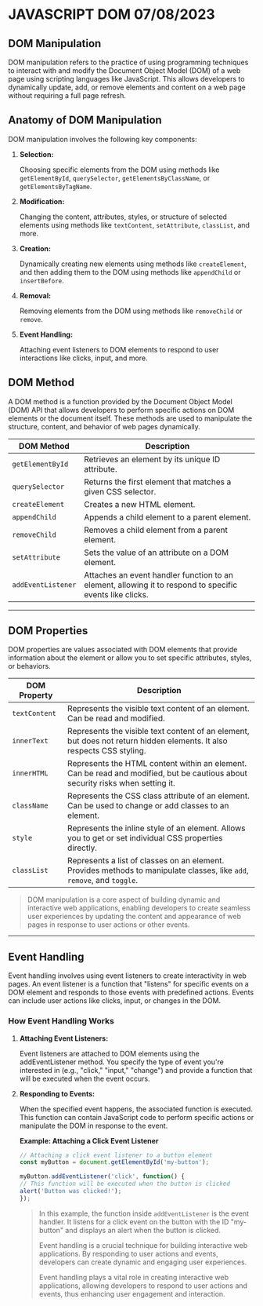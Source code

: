 # JAVASCRIPT DOM 07/08/2023

## DOM Manipulation

DOM manipulation refers to the practice of using programming techniques to interact with and modify the Document Object Model (DOM) of a web page using scripting languages like JavaScript. This allows developers to dynamically update, add, or remove elements and content on a web page without requiring a full page refresh.

## Anatomy of DOM Manipulation

DOM manipulation involves the following key components:

1. **Selection:** 
   
   Choosing specific elements from the DOM using methods like `getElementById`, `querySelector`, `getElementsByClassName`, or `getElementsByTagName`.

2. **Modification:** 
   
   Changing the content, attributes, styles, or structure of selected elements using methods like `textContent`, `setAttribute`, `classList`, and more.

3. **Creation:**
   
    Dynamically creating new elements using methods like `createElement`, and then adding them to the DOM using methods like `appendChild` or `insertBefore`.

4. **Removal:** 
   
   Removing elements from the DOM using methods like `removeChild` or `remove`.

5. **Event Handling:** 
   
   Attaching event listeners to DOM elements to respond to user interactions like clicks, input, and more.

## DOM Method

A DOM method is a function provided by the Document Object Model (DOM) API that allows developers to perform specific actions on DOM elements or the document itself. These methods are used to manipulate the structure, content, and behavior of web pages dynamically.

| DOM Method            | Description                                                                                                                                                          |
|-----------------------|----------------------------------------------------------------------------------------------------------------------------------------------------------------------|
| `getElementById`        | Retrieves an element by its unique ID attribute.                                                                                                                    |
| `querySelector`         | Returns the first element that matches a given CSS selector.                                                                                                         |
| `createElement`        | Creates a new HTML element.                                                                                                                                          |
| `appendChild`           | Appends a child element to a parent element.                                                                                                                        |
| `removeChild`           | Removes a child element from a parent element.                                                                                                                      |
| `setAttribute`          | Sets the value of an attribute on a DOM element.                                                                                                                    |
| `addEventListener`     | Attaches an event handler function to an element, allowing it to respond to specific events like clicks.                                                           |
---

## DOM Properties

DOM properties are values associated with DOM elements that provide information about the element or allow you to set specific attributes, styles, or behaviors.

| DOM Property         | Description                                                                                                                                                        |
|----------------------|--------------------------------------------------------------------------------------------------------------------------------------------------------------------|
| `textContent`          | Represents the visible text content of an element. Can be read and modified.                                                                                      |
| `innerText`            | Represents the visible text content of an element, but does not return hidden elements. It also respects CSS styling.                                           |
| `innerHTML`            | Represents the HTML content within an element. Can be read and modified, but be cautious about security risks when setting it.                                    |
| `className`            | Represents the CSS class attribute of an element. Can be used to change or add classes to an element.                                                              |
| `style`                | Represents the inline style of an element. Allows you to get or set individual CSS properties directly.                                                           |
| `classList`            | Represents a list of classes on an element. Provides methods to manipulate classes, like `add`, `remove`, and `toggle`.                                           |


>DOM manipulation is a core aspect of building dynamic and interactive web applications, enabling developers to create seamless user experiences by updating the content and appearance of web pages in response to user actions or other events.

---

## Event Handling

Event handling involves using event listeners to create interactivity in web pages. An event listener is a function that "listens" for specific events on a DOM element and responds to those events with predefined actions. Events can include user actions like clicks, input, or changes in the DOM.

### How Event Handling Works

1. **Attaching Event Listeners:**

   Event listeners are attached to DOM elements using the addEventListener method. You specify the type of event you're interested in (e.g., "click," "input," "change") and provide a function that will be executed when the event occurs.

2. **Responding to Events:**

   When the specified event happens, the associated function is executed. This function can contain JavaScript code to perform specific actions or manipulate the DOM in response to the event.
   
   **Example: Attaching a Click Event Listener**
   ```javascript
   // Attaching a click event listener to a button element
   const myButton = document.getElementById('my-button');

   myButton.addEventListener('click', function() {
   // This function will be executed when the button is clicked
   alert('Button was clicked!');
   });
   ```
   >In this example, the function inside `addEventListener` is the event handler. It listens for a click event on the button with the ID "my-button" and displays an alert when the button is clicked.
   >
   >Event handling is a crucial technique for building interactive web applications. By responding to user actions and events, developers can create dynamic and engaging user experiences.
   >
   >Event handling plays a vital role in creating interactive web applications, allowing developers to respond to user actions and events, thus enhancing user engagement and interaction.





